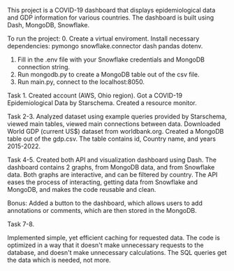 This project is a COVID-19 dashboard that displays epidemiological data and GDP information for various countries. The dashboard is built using Dash, MongoDB, Snowflake.

To run the project: 
0. Create a virtual enviroment. Install necessary dependencies: pymongo snowflake.connector dash pandas dotenv.
1. Fill in the .env file with your Snowflake credentials and MongoDB connection string.
2. Run mongodb.py to create a MongoDB table out of the csv file. 
3. Run main.py, connect to the localhost:8050.


Task 1.
Created account (AWS, Ohio region). Got a COVID-19 Epidemiological Data by Starschema. Created a resource monitor.

Task 2-3.
Analyzed dataset using example queries provided by Starschema, viewed main tables, viewed main connections between data. Downloaded World GDP (current US$) dataset from worldbank.org. Created a MongoDB table out of the gdp.csv. The table contains id, Country name, and years 2015-2022.

Task 4-5. 
Created both API and visualization dashboard using Dash. The dashboard contains 2 graphs, from MongoDB data, and from Snowflake data. Both graphs are interactive, and can be filtered by country. 
The API eases the process of interacting, getting data from Snowflake and MongoDB, and makes the code reusable and clean.

Bonus: Added a button to the dashboard, which allows users to add annotations or comments, which are then stored in the MongoDB.

Task 7-8.

Implemented simple, yet efficient caching for requested data. The code is optimized in a way that it doesn't make unnecessary requests to the database, and doesn't make unnecessary calculations. The SQL queries get the data which is needed, not more.

